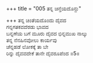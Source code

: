 +++
title = "005 ತನ್ನ ಚಿನ್ತೆಯದೊನ್ದು"

+++
ತನ್ನ ಚಿಂತೆಯದೊಂದು ದೈವದ   
ಗನ್ನಗತಕವದೆರಡು ಭಾವದ   
ಬನ್ನಣೆಯ ಬಗೆ ಮೂರು ದೈವದ ಭಿನ್ನಮುಖ ನಾಲ್ಕು   
ತನ್ನ ನೆನಹಿನವೋಲು ಕಾರ್ಯವು   
ಚೆನ್ನಹಡೆ ಲೋಕಕ್ಕೆ ತಾ ಬೇ  
ರಿನ್ನು ದೈವವದೇಕೆ ತಾನೇ ದೈವರೂಪೆಂದ   ॥5॥